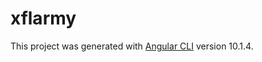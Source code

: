 # xflarmy

This project was generated with [Angular CLI](https://github.com/angular/angular-cli) version 10.1.4.
